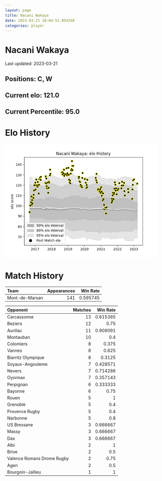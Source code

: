 ```yaml
---  
layout: page  
title: Nacani Wakaya  
date: 2023-03-21 18:04:51.054350  
categories: player  
---
```

# Nacani Wakaya


Last updated: 2023-03-21
## Positions: C, W

## Current elo: 121.0

## Current Percentile: 95.0

# Elo History


![elo history](history_NacaniWakaya.png)
# Match History


| Team           |   Appearances |   Win Rate |
|:---------------|--------------:|-----------:|
| Mont-de-Marsan |           141 |   0.595745 |

| Opponent                   |   Matches |   Win Rate |
|:---------------------------|----------:|-----------:|
| Carcassonne                |        13 |   0.615385 |
| Beziers                    |        12 |   0.75     |
| Aurillac                   |        11 |   0.909091 |
| Montauban                  |        10 |   0.4      |
| Colomiers                  |         8 |   0.375    |
| Vannes                     |         8 |   0.625    |
| Biarritz Olympique         |         8 |   0.3125   |
| Soyaux-Angouleme           |         7 |   0.428571 |
| Nevers                     |         7 |   0.714286 |
| Oyonnax                    |         7 |   0.357143 |
| Perpignan                  |         6 |   0.333333 |
| Bayonne                    |         6 |   0.75     |
| Rouen                      |         5 |   1        |
| Grenoble                   |         5 |   0.4      |
| Provence Rugby             |         5 |   0.4      |
| Narbonne                   |         5 |   0.8      |
| US Bressane                |         3 |   0.666667 |
| Massy                      |         3 |   0.666667 |
| Dax                        |         3 |   0.666667 |
| Albi                       |         2 |   1        |
| Brive                      |         2 |   0.5      |
| Valence Romans Drome Rugby |         2 |   0.75     |
| Agen                       |         2 |   0.5      |
| Bourgoin-Jallieu           |         1 |   1        |